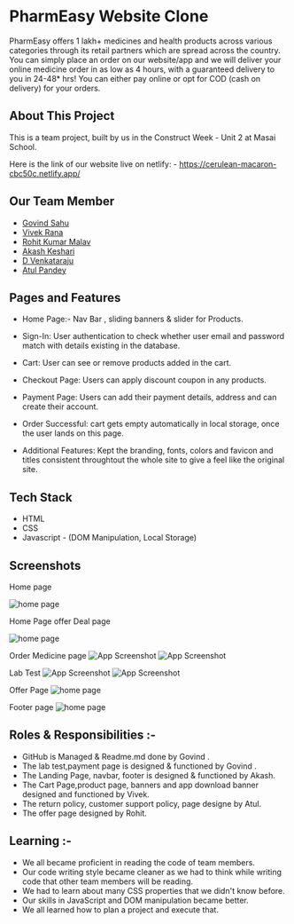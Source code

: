 
# PharmEasy Website Clone

PharmEasy offers 1 lakh+ medicines and health products across various categories through its retail partners which are spread across the country. You can simply place an order on our website/app and we will deliver your online medicine order in as low as 4 hours, with a guaranteed delivery to you in 24-48* hrs!
You can either pay online or opt for COD (cash on delivery) for your orders.


## About This Project
This is a team project, built by us in the Construct Week - Unit 2 at Masai School.

Here is the link of our website live on netlify: - https://cerulean-macaron-cbc50c.netlify.app/
## Our Team Member

 - [Govind Sahu](https://github.com/sgovind158)
 - [Vivek Rana](https://github.com/vivek13420)
 - [Rohit Kumar Malav](https://github.com/rohit1620?tab=repositories)
 - [Akash Keshari ](https://github.com/AkashKeshari111)
 - [D Venkataraju](https://github.com/Venkat0003)
 - [Atul Pandey](https://github.com/AtulPandey429/AtulPandey429)


## Pages and Features

- Home Page:- Nav Bar , sliding banners & slider for Products.


- Sign-In: User authentication to check whether user email and password match with details existing in the database.

- Cart: User can see or remove products added in the cart.

- Checkout Page: Users can apply discount coupon in any products.

- Payment Page: Users can add their payment details, address and can create their account.

- Order Successful: cart gets empty automatically in local storage, once the user lands on this page.

- Additional Features: Kept the branding, fonts, colors and favicon and titles consistent throughtout the whole site to give a feel like the original site.
## Tech Stack

- HTML
- CSS
- Javascript - (DOM Manipulation, Local Storage)

## Screenshots
  Home page

![home page](https://cdn-images-1.medium.com/max/800/1*SWMaxQnY0fsMj8goY3P_YQ.png)




Home Page offer Deal page



![home page](https://cdn-images-1.medium.com/max/800/1*m-RlE3TyDrEEWjZBO29Njw.png)

Order Medicine page
![App Screenshot](https://cdn-images-1.medium.com/max/800/1*JrbZxpj7jHF7rQ65HVj1Ig.png)
![App Screenshot](https://cdn-images-1.medium.com/max/800/1*-EGdpehiKiJ7eFeV6kqDWw.png)

Lab Test
![App Screenshot](https://cdn-images-1.medium.com/max/800/1*wmD5FWihwzFv2kF-n0ruhw.png)
![App Screenshot](https://cdn-images-1.medium.com/max/800/1*NT2uGqt0W1sVftWm8FmTaQ.png)

Offer Page
![home page](https://cdn-images-1.medium.com/max/800/1*eMc8CIvBYt5sVoiJYhvsAA.png)


Footer page
![home page](https://cdn-images-1.medium.com/max/800/1*ZNRjzkMIjVHIjqBXYVqJ4w.png)
## Roles & Responsibilities :-

- GitHub is Managed & Readme.md done by Govind .
- The lab test,payment page  is designed & functioned by Govind .
- The Landing Page, navbar, footer is designed & functioned by Akash.
- The Cart Page,product page,  banners and app download banner designed and functioned by Vivek.
- The  return policy, customer support policy, page designe by Atul.
- The offer page designed by Rohit.
## Learning :-
- We all became proficient in reading the code of team members.
- Our code writing style became cleaner as we had to think while writing code that other team members will be reading.
- We had to learn about many CSS properties that we didn't know before.
- Our skills in JavaScript and DOM manipulation became better.
- We all learned how to plan a project and execute that.


